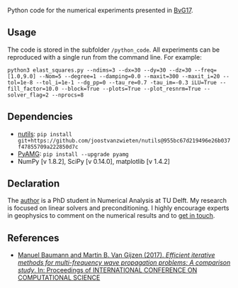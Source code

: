 Python code for the numerical experiments presented in [BvG17].

Usage
------
The code is stored in the subfolder `/python_code`. All experiments can be reproduced with a single run from the command line. For example:

`python3 elast_squares.py --ndims=3 --dx=30 --dy=30 --dz=30 --freq=[1.0,9.0] --Nom=5 --degree=1 --damping=0.0 --maxit=300 --maxit_i=20
                          --tol=1e-8 --tol_i=1e-1 --dg_pp=0 --tau_re=0.7 -tau_im=-0.3 iLU=True --fill_factor=10.0 --block=True
                          --plots=True --plot_resnrm=True --solver_flag=2 --nprocs=8`

Dependencies
-------------
* [nutils](http://www.nutils.org/):  `pip install git+https://github.com/joostvanzwieten/nutils@955bc67d219496e26b037f47855709a222850d7c`
* [PyAMG](http://pyamg.org/): `pip install --upgrade pyamg`
* NumPy [v 1.8.2], SciPy [v 0.14.0], matplotlib [v 1.4.2]

Declaration
-----------
The [author](http://www.manuelbaumann.de) is a PhD student in Numerical Analysis at TU Delft. My research is focused on linear solvers and preconditioning. I highly encourage experts in geophysics to comment on the numerical results and to [get in touch](mailto:m.m.baumann@tudelft.nl).

References
----------
* [Manuel Baumann and Martin B. Van Gijzen (2017). *Efficient iterative methods for multi-frequency wave propagation problems: A comparison study*. In: Proceedings of INTERNATIONAL CONFERENCE ON COMPUTATIONAL SCIENCE](/literature/iccs17_report.pdf)

[BvG17]: /literature/iccs17_report.pdf
